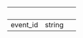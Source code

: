 <!-- Code generated for API Clients. DO NOT EDIT. -->

| &nbsp; | &nbsp; | &nbsp; |
|---|---|---|
| event_id | string |  |